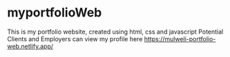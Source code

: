 # myportfolioWeb
This is my portfolio website, created using html, css and javascript 
Potential Clients and Employers can view my profile here https://mulweli-portfolio-web.netlify.app/
